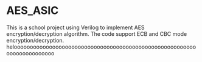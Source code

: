 # AES_ASIC
This is a school project using Verilog to implement AES encryption/decryption algorithm. The code support ECB and CBC mode encryption/decryption.
heloooooooooooooooooooooooooooooooooooooooooooooooooooooooooooooooooooooooo